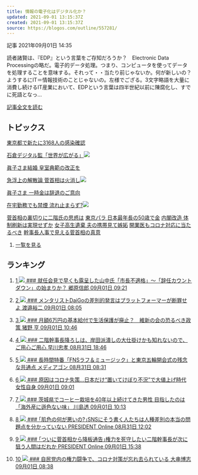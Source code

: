 ```yaml
---
title: 情報の電子化はデジタル化か？
updated: 2021-09-01 13:15:37Z
created: 2021-09-01 13:15:37Z
source: https://blogos.com/outline/557281/
---
```


 記事
2021年09月01日 14:35

読者諸賢は、『EDP』という言葉をご存知だろうか？　Electronic Data Processingの略だ。電子的データ処理。つまり、コンピュータを使ってデータを処理することを意味する。それって・・当たり前じゃないか。何が新しいの？　ようするにIT＝情報技術のことじゃないの。左様でござる。3文字略語を大量に消費し続けるIT産業において、EDPという言葉は四半世紀以前に陳腐化し、すでに死語となっ…

[記事全文を読む](https://blogos.com/article/557281/)

## トピックス

[東京都で新たに3168人の感染確認](https://blogos.com/outline/557345/)

[石倉デジタル監「世界が広がる」](https://blogos.com/outline/557372/)![](https://static.blogos.com/pc/image/refine/new.png)

[眞子さま結婚 皇室典範の改正を](https://blogos.com/outline/557356/)

[急浮上の解散論 菅首相は火消し](https://blogos.com/outline/557374/)![](https://static.blogos.com/pc/image/refine/new.png)

[眞子さま 一時金は辞退のご意向](https://blogos.com/outline/557305/)

[在宅勤務でも禁煙 流れ止まらず?](https://blogos.com/outline/557377/)![](https://static.blogos.com/pc/image/refine/new.png)

[菅首相の裏切りに二階氏の思惑は](https://blogos.com/outline/557312/)
[東京パラ 日本最年長の50歳で金](https://blogos.com/outline/557235/)
[内閣改造 体制刷新は実現せずか](https://blogos.com/outline/557338/)
[女子高生遺棄 夫の携帯見て嫉妬](https://blogos.com/outline/557336/)
[開業医もコロナ対応に当たるべき](https://blogos.com/outline/557255/)
[幹事長人事で見える菅首相の真意](https://blogos.com/outline/557301/)
1.   [一覧を見る](https://blogos.com/article/pickup_archive/0/)

## ランキング

1.   [   1  ![](https://static.blogos.com/media/member/19897/icon.png?1630494007)    ### 就任会見で早くも露呈した山中氏「市長不適格」～「辞任カウントダウン」の始まりか？       郷原信郎    09月01日 09:21](https://blogos.com/article/557227/)

2.   [   2  ![](https://static.blogos.com/media/member/135787/icon.png?1630494007)    ### メンタリストDaiGoの差別的発言はプラットフォーマーが断罪せよ       渡邉裕二    09月01日 08:05](https://blogos.com/article/557159/)

3.   [   3  ![](https://static.blogos.com/media/member/418/icon.png?1630494007)    ### 月額6万円の基本給付で生活保護が廃止？　維新の会の恐るべき政策       猪野 亨    09月01日 10:46](https://blogos.com/article/557237/)

4.   [   4  ![](https://static.blogos.com/media/member/94/icon.png?1630494007)    ### 二階幹事長降ろしは、岸田派潰しの大仕掛けかも知れないので、ご用心ご用心       早川忠孝    08月31日 18:46](https://blogos.com/article/557138/)

5.   [   5  ![](https://static.blogos.com/media/member/81645/icon.png?1630494007)    ### 長時間特番「FNSラフ＆ミュージック」と東京五輪開会式の残念な共通点       メディアゴン    08月31日 08:31](https://blogos.com/article/557008/)

6.   [   6  ![](https://static.blogos.com/media/member/146233/icon.png?1630494007)    ### 原因はコロナ失策…日本だけ“置いてけぼり不況”で大値上げ時代       女性自身    09月01日 09:01](https://blogos.com/article/557190/)

7.   [   7  ![](https://static.blogos.com/media/member/171452/icon.png?1630494007)    ### 茨城県でコーヒー栽培を40年以上続けてきた男性 目指したのは「海外産に遜色ない味」       川島透    09月01日 10:13](https://blogos.com/article/557090/)

8.   [   8  ![](https://static.blogos.com/media/member/85652/icon.png?1630494007)    ### ｢肌色の何が悪いの?｣SNSにそう書く人たちは人種差別の本当の問題点を分かっていない       PRESIDENT Online    08月31日 12:02](https://blogos.com/article/557033/)

9.   [   9  ![](https://static.blogos.com/media/member/85652/icon.png?1630494007)    ### ｢ついに菅首相から降板通告｣権力を死守したい二階幹事長が次に狙う人間はだれか       PRESIDENT Online    09月01日 15:38](https://blogos.com/article/557312/)

10.   [   10  ![](https://static.blogos.com/media/member/2318/icon.png?1630494007)    ### 自民党内の権力闘争で、コロナ対策が忘れ去られている       大串博志    09月01日 08:38](https://blogos.com/article/557215/)